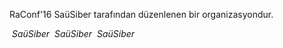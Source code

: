 
<p>
RaConf'16 SaüSiber tarafından düzenlenen bir organizasyondur.
</p>
<i class="fa fa-facebook">&nbsp;SaüSiber</i>
<i class="fa fa-twitter">&nbsp;SaüSiber</i>
<i class="fa fa-paperplane">&nbsp;SaüSiber</i>
